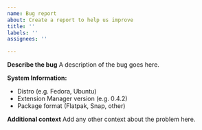 ```yaml
---
name: Bug report
about: Create a report to help us improve
title: ''
labels: ''
assignees: ''

---
```


**Describe the bug**
A description of the bug goes here.

**System Information:**
 - Distro (e.g. Fedora, Ubuntu)
 - Extension Manager version (e.g. 0.4.2)
 - Package format (Flatpak, Snap, other)

**Additional context**
Add any other context about the problem here.
